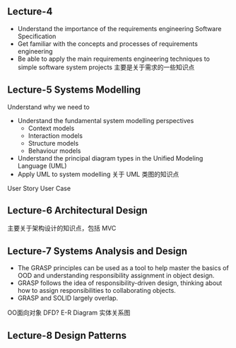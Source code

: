 ## Lecture-4

- Understand the importance of the requirements engineering Software Specification 
- Get familiar with the concepts and processes of requirements engineering
- Be able to apply the main requirements engineering techniques to simple software system projects
主要是关于需求的一些知识点


## Lecture-5 Systems Modelling

Understand why we need to 
- Understand the fundamental system modelling perspectives 
	- Context models
	- Interaction models 
	- Structure models 
	- Behaviour models
- Understand the principal diagram types in the Unified Modeling Language (UML)
- Apply UML to system modelling
关于 UML 类图的知识点

User Story User Case

## Lecture-6 Architectural Design

主要关于架构设计的知识点，包括 MVC

## Lecture-7 Systems Analysis and Design

- The GRASP principles can be used as a tool to help master the basics of OOD and understanding responsibility assignment in object design.
- GRASP follows the idea of responsibility-driven design, thinking about how to assign responsibilities to collaborating objects.
- GRASP and SOLID largely overlap.

OO面向对象 DFD? E-R Diagram 实体关系图

## Lecture-8 Design Patterns

